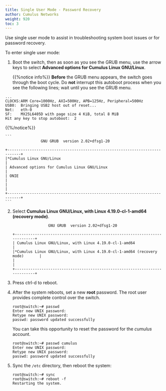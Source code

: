 ```yaml
---
title: Single User Mode - Password Recovery
author: Cumulus Networks
weight: 920
toc: 3
---
```

Use single user mode to assist in troubleshooting system boot issues or for password recovery.

To enter single user mode:

1. Boot the switch, then as soon as you see the GRUB menu, use the arrow keys to select **Advanced options for Cumulus Linux GNU/Linux**.

   {{%notice info%}}
**Before** the GRUB menu appears, the switch goes through the boot cycle. Do **not** interrupt this autoboot process when you see the following lines; wait until you see the GRUB menu.

```
...
CLOCKS:ARM Core=1000Hz, AXI=500Hz, APB=125Hz, Peripheral=500Hz
USB0:  Bringing USB2 host out of reset...
Net:   eth-0
SF:    MX25L6405D with page size 4 KiB, total 8 MiB
Hit any key to stop autoboot:  2
```
{{%/notice%}}

    ```
                    GNU GRUB  version 2.02+dfsg1-20

    +----------------------------------------------------------------------------+
    |*Cumulus Linux GNU/Linux                                                    |
    | Advanced options for Cumulus Linux GNU/Linux                               |
    | ONIE                                                                       |
    |                                                                            |
    +----------------------------------------------------------------------------+
    ```

2. Select **Cumulus Linux GNU/Linux, with Linux 4.19.0-cl-1-amd64 (recovery mode)**.

    ```
                    GNU GRUB  version 2.02+dfsg1-20

    +----------------------------------------------------------------------------+
    | Cumulus Linux GNU/Linux, with Linux 4.19.0-cl-1-amd64                       |
    |*Cumulus Linux GNU/Linux, with Linux 4.19.0-cl-1-amd64 (recovery mode)       |
    |                                                                            |
    +----------------------------------------------------------------------------+  
    ```

4. Press ctrl-d to reboot.
5. After the system reboots, set a new **root** password. The root user provides complete control over the switch.

    ```
    root@switch:~# passwd
    Enter new UNIX password:
    Retype new UNIX password:
    passwd: password updated successfully
    ```

    You can take this opportunity to reset the password for the *cumulus* account.

    ```
    root@switch:~# passwd cumulus
    Enter new UNIX password:
    Retype new UNIX password:
    passwd: password updated successfully
    ```

6. Sync the `/etc` directory, then reboot the system:

    ```
    root@switch:~# sync
    root@switch:~# reboot -f
    Restarting the system.
    ```
